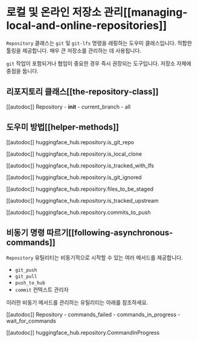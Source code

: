 <!--⚠️ Note that this file is in Markdown but contain specific syntax for our doc-builder (similar to MDX) that may not be
rendered properly in your Markdown viewer.
-->

# 로컬 및 온라인 저장소 관리[[managing-local-and-online-repositories]]

`Repository` 클래스는 `git` 및 `git-lfs` 명령을 래핑하는 도우미 클래스입니다. 적합한 툴링을 제공합니다.
매우 큰 저장소를 관리하는 데 사용됩니다.

`git` 작업이 포함되거나 협업이 중요한 경우 즉시 권장되는 도구입니다.
저장소 자체에 중점을 둡니다.

## 리포지토리 클래스[[the-repository-class]]

[[autodoc]] Repository
    - __init__
    - current_branch
    - all

## 도우미 방법[[helper-methods]]

[[autodoc]] huggingface_hub.repository.is_git_repo

[[autodoc]] huggingface_hub.repository.is_local_clone

[[autodoc]] huggingface_hub.repository.is_tracked_with_lfs

[[autodoc]] huggingface_hub.repository.is_git_ignored

[[autodoc]] huggingface_hub.repository.files_to_be_staged

[[autodoc]] huggingface_hub.repository.is_tracked_upstream

[[autodoc]] huggingface_hub.repository.commits_to_push

## 비동기 명령 따르기[[following-asynchronous-commands]]

`Repository` 유틸리티는 비동기적으로 시작할 수 있는 여러 메서드를 제공합니다.
- `git_push`
- `git_pull`
- `push_to_hub`
- `commit` 컨텍스트 관리자

이러한 비동기 메서드를 관리하는 유틸리티는 아래를 참조하세요.

[[autodoc]] Repository
    - commands_failed
    - commands_in_progress
    - wait_for_commands

[[autodoc]] huggingface_hub.repository.CommandInProgress
